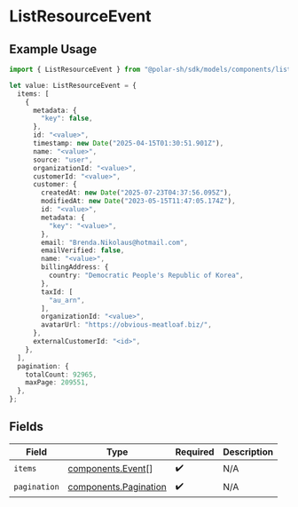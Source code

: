 # ListResourceEvent

## Example Usage

```typescript
import { ListResourceEvent } from "@polar-sh/sdk/models/components/listresourceevent.js";

let value: ListResourceEvent = {
  items: [
    {
      metadata: {
        "key": false,
      },
      id: "<value>",
      timestamp: new Date("2025-04-15T01:30:51.901Z"),
      name: "<value>",
      source: "user",
      organizationId: "<value>",
      customerId: "<value>",
      customer: {
        createdAt: new Date("2025-07-23T04:37:56.095Z"),
        modifiedAt: new Date("2023-05-15T11:47:05.174Z"),
        id: "<value>",
        metadata: {
          "key": "<value>",
        },
        email: "Brenda.Nikolaus@hotmail.com",
        emailVerified: false,
        name: "<value>",
        billingAddress: {
          country: "Democratic People's Republic of Korea",
        },
        taxId: [
          "au_arn",
        ],
        organizationId: "<value>",
        avatarUrl: "https://obvious-meatloaf.biz/",
      },
      externalCustomerId: "<id>",
    },
  ],
  pagination: {
    totalCount: 92965,
    maxPage: 209551,
  },
};
```

## Fields

| Field                                                          | Type                                                           | Required                                                       | Description                                                    |
| -------------------------------------------------------------- | -------------------------------------------------------------- | -------------------------------------------------------------- | -------------------------------------------------------------- |
| `items`                                                        | [components.Event](../../models/components/event.md)[]         | :heavy_check_mark:                                             | N/A                                                            |
| `pagination`                                                   | [components.Pagination](../../models/components/pagination.md) | :heavy_check_mark:                                             | N/A                                                            |